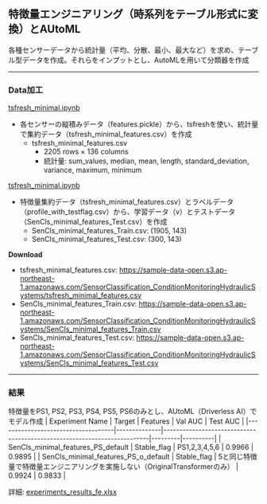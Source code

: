 ## 特徴量エンジニアリング（時系列をテーブル形式に変換）とAUtoML
各種センサーデータから統計量（平均、分散、最小、最大など）を求め、テーブル型データを作成。それらをインプットとし、AutoMLを用いて分類器を作成

***
### Data加工
[tsfresh_minimal.ipynb](./tsfresh_minimal.ipynb)
- 各センサーの縦積みデータ（features.pickle）から、tsfreshを使い、統計量で集約データ（tsfresh_minimal_features.csv）を作成
    - tsfresh_minimal_features.csv
        - 2205 rows × 136 columns
        - 統計量:  sum_values, median, mean, length, standard_deviation, variance, maximum, minimum

[tsfresh_minimal.ipynb](./tsfresh_minimal.ipynb)
- 特徴量集約データ（tsfresh_minimal_features.csv）とラベルデータ（profile_with_testflag.csv）から、学習データ（v）とテストデータ（SenCls_minimal_features_Test.csv）を作成
    - SenCls_minimal_features_Train.csv: (1905, 143)
    - SenCls_minimal_features_Test.csv: (300, 143)

**Download**
- tsfresh_minimal_features.csv: https://sample-data-open.s3.ap-northeast-1.amazonaws.com/SensorClassification_ConditionMonitoringHydraulicSystems/tsfresh_minimal_features.csv
- SenCls_minimal_features_Train.csv: https://sample-data-open.s3.ap-northeast-1.amazonaws.com/SensorClassification_ConditionMonitoringHydraulicSystems/SenCls_minimal_features_Train.csv
- SenCls_minimal_features_Test.csv: https://sample-data-open.s3.ap-northeast-1.amazonaws.com/SensorClassification_ConditionMonitoringHydraulicSystems/SenCls_minimal_features_Test.csv

***
### 結果

特徴量をPS1, PS2, PS3, PS4, PS5, PS6のみとし、AUtoML（Driverless AI）でモデル作成
| Experiment Name                    | Target       | Features                                                                | Val AUC | Test AUC |
|------------------------------------|--------------|-------------------------------------------------------------------------|---------|----------|
| SenCls_minimal_features_PS_default | Stable_flag  | PS1,2,3,4,5,6                                                           | 0.9966  | 0.9895   |
| SenCls_minimal_features_PS_o_default | Stable_flag | 5と同じ特徴量で特徴量エンジニアリングを実施しない（OriginalTransformerのみ） | 0.9924  | 0.9833   |

詳細: [experiments_results_fe.xlsx](./experiments_results_fe.xlsx)
